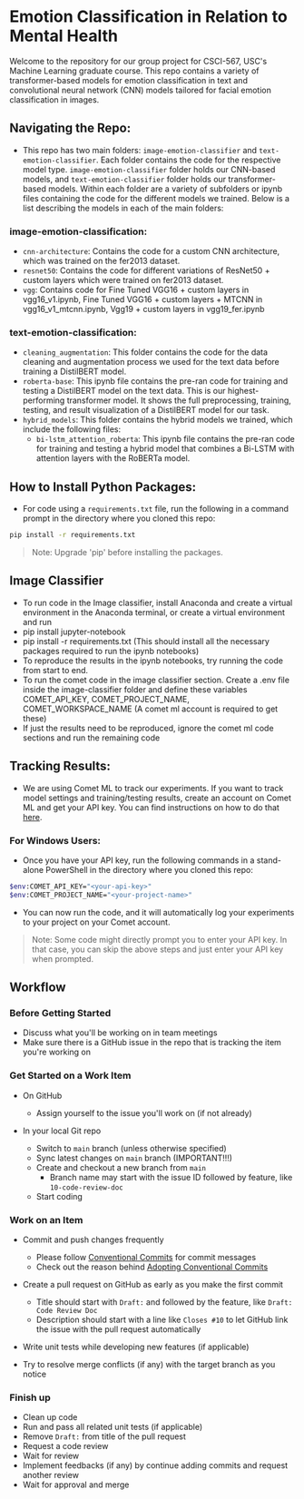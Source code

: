 # Emotion Classification in Relation to Mental Health 

Welcome to the repository for our group project for CSCI-567, USC's Machine Learning graduate course. This repo contains a variety of transformer-based models for emotion classification in text and convolutional neural network (CNN) models tailored for facial emotion classification in images.

## Navigating the Repo:
- This repo has two main folders: `image-emotion-classifier` and `text-emotion-classifier`. Each folder contains the code for the respective model type. `image-emotion-classifier` folder holds our CNN-based models, and `text-emotion-classifier` folder holds our transformer-based models. Within each folder are a variety of subfolders or ipynb files containing the code for the different models we trained. Below is a list describing the models in each of the main folders:
### image-emotion-classification:
- `cnn-architecture`: Contains the code for a custom CNN architecture, which was trained on the fer2013 dataset.
- `resnet50`: Contains the code for different variations of ResNet50 + custom layers which were trained on fer2013 dataset.
- `vgg`: Contains code for Fine Tuned VGG16 + custom layers in vgg16_v1.ipynb, Fine Tuned VGG16 + custom layers + MTCNN in vgg16_v1_mtcnn.ipynb, Vgg19 + custom layers in vgg19_fer.ipynb

### text-emotion-classification:
- `cleaning_augmentation`: This folder contains the code for the data cleaning and augmentation process we used for the text data before training a DistilBERT model.
- `roberta-base`: This ipynb file contains the pre-ran code for training and testing a DistilBERT model on the text data. This is our highest-performing transformer model. It shows the full preprocessing, training, testing, and result visualization of a DistilBERT model for our task. 
- `hybrid_models`: This folder contains the hybrid models we trained, which include the following files:
    - `bi-lstm_attention_roberta`: This ipynb file contains the pre-ran code for training and testing a hybrid model that combines a Bi-LSTM with attention layers with the RoBERTa model.

## How to Install Python Packages:
- For code using a `requirements.txt` file, run the following in a command prompt in the directory where you cloned this repo:
```bash
pip install -r requirements.txt
```
> Note: Upgrade 'pip' before installing the packages.

## Image Classifier
- To run code in the Image classifier, install Anaconda and create a virtual environment in the Anaconda terminal, or create a virtual environment and run
- pip install jupyter-notebook
- pip install -r requirements.txt (This should install all the necessary packages required to run the ipynb notebooks)
- To reproduce the results in the ipynb notebooks, try running the code from start to end.
- To run the comet code in the image classifier section. Create a .env file inside the image-classifier folder and define these variables COMET_API_KEY, COMET_PROJECT_NAME, COMET_WORKSPACE_NAME (A comet ml account is required to get these)
- If just the results need to be reproduced, ignore the comet ml code sections and run the remaining code

## Tracking Results:
- We are using Comet ML to track our experiments. If you want to track model settings and training/testing results, create an account on Comet ML and get your API key. You can find instructions on how to do that [here](https://www.comet.com/docs/v2/guides/getting-started/quickstart/).
### For Windows Users:
- Once you have your API key, run the following commands in a stand-alone PowerShell in the directory where you cloned this repo:
```bash
$env:COMET_API_KEY="<your-api-key>"
$env:COMET_PROJECT_NAME="<your-project-name>"
```
- You can now run the code, and it will automatically log your experiments to your project on your Comet account.
> Note: Some code might directly prompt you to enter your API key. In that case, you can skip the above steps and just enter your API key when prompted.

## Workflow

### Before Getting Started

- Discuss what you'll be working on in team meetings
- Make sure there is a GitHub issue in the repo that is tracking the item you're working on

### Get Started on a Work Item

- On GitHub
  - Assign yourself to the issue you'll work on (if not already)

- In your local Git repo
  - Switch to `main` branch (unless otherwise specified)
  - Sync latest changes on `main` branch (IMPORTANT!!!)
  - Create and checkout a new branch from `main`
    - Branch name may start with the issue ID followed by feature, like `10-code-review-doc`
  - Start coding

### Work on an Item

- Commit and push changes frequently
  - Please follow [Conventional Commits](https://www.conventionalcommits.org/) for commit messages
  - Check out the reason behind [Adopting Conventional Commits](/blog/memo-2021-07-21#adopting-conventional-commits)

- Create a pull request on GitHub as early as you make the first commit
  - Title should start with `Draft:` and followed by the feature, like `Draft: Code Review Doc`
  - Description should start with a line like `Closes #10` to let GitHub link the issue with the pull request automatically

- Write unit tests while developing new features (if applicable)

- Try to resolve merge conflicts (if any) with the target branch as you notice

### Finish up

- Clean up code
- Run and pass all related unit tests (if applicable)
- Remove `Draft:` from title of the pull request
- Request a code review
- Wait for review
- Implement feedbacks (if any) by continue adding commits and request another review
- Wait for approval and merge

